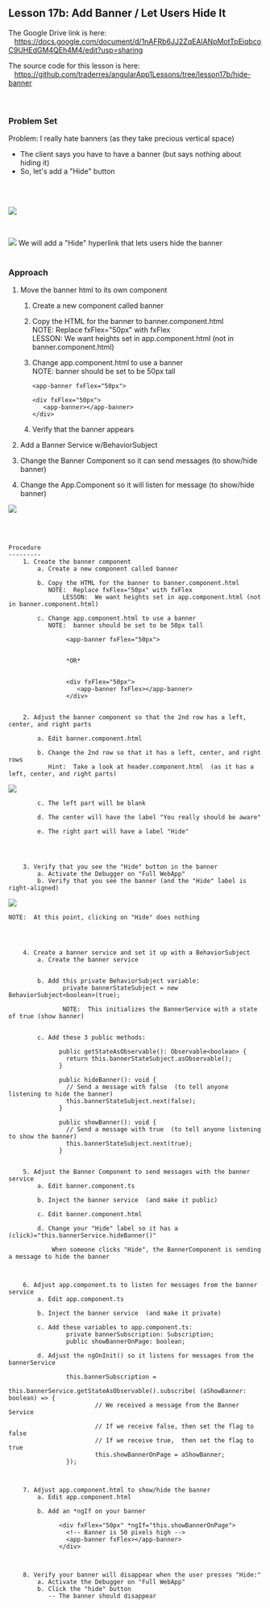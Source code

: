 Lesson 17b:  Add Banner / Let Users Hide It
-------------------------------------------
The Google Drive link is here:<br>
&nbsp;&nbsp;&nbsp;https://docs.google.com/document/d/1nAFRb6JJ2ZqEAlANpMotTpEiqbcoC9UHEdGM4QEh4M4/edit?usp=sharing
      

The source code for this lesson is here:<br>
&nbsp;&nbsp;&nbsp;https://github.com/traderres/angularApp1Lessons/tree/lesson17b/hide-banner
<br>
<br>
<br>

<h3> Problem Set </h3>
Problem:  I really hate banners (as they take precious vertical space)<br>

- The client says you have to have a banner (but says nothing about hiding it)
- So, let's add a "Hide" button

<br>
<br>

![](https://github.com/traderres/webClass/raw/angularAppLessons/learnAngular/lessons/lesson17b_image1.png)

<br>

![](https://lh4.googleusercontent.com/K5Nf-SC7IG5dfoazLPjk_ef_eO1yBwKUObTSRfumtLBHYAIQqMPj-OFYruxnXH9Ye5yiK1r3hH3Vrr3U2Ech0l7PqVq0JShyDf1z2TPP_XEmLBeUWtHk4mT_lT4maC6i8emwsHbF)
We will add a "Hide" hyperlink that lets users hide the banner
<br>
<br>

<h3>Approach</h3>

1. Move the banner html to its own component

   1. Create a new component called banner  

   1. Copy the HTML for the banner to banner.component.html  
      NOTE: Replace fxFlex="50px" with fxFlex  
      LESSON: We want heights set in app.component.html (not in banner.component.html)  

   1. Change app.component.html to use a banner  
      NOTE: banner should be set to be 50px tall  
      ```
      <app-banner fxFlex="50px">
      
      <div fxFlex="50px">
         <app-banner></app-banner>
      </div>
      ```

   1. Verify that the banner appears  

1. Add a Banner Service w/BehaviorSubject  

1. Change the Banner Component so it can send messages (to show/hide banner)  

1. Change the App.Component so it will listen for message (to show/hide banner)

![](https://github.com/traderres/webClass/raw/angularAppLessons/learnAngular/lessons/lesson17b_image2.png)

<br>
<br>

```
Procedure
---------
    1. Create the banner component
        a. Create a new component called banner
	
        b. Copy the HTML for the banner to banner.component.html
           NOTE:  Replace fxFlex="50px" with fxFlex 
               LESSON:  We want heights set in app.component.html (not in banner.component.html)
             
        c. Change app.component.html to use a banner
           NOTE:  banner should be set to be 50px tall

                <app-banner fxFlex="50px">
                
                
                *OR*
                
                
                <div fxFlex="50px">
                   <app-banner fxFlex></app-banner>
                </div>


    2. Adjust the banner component so that the 2nd row has a left, center, and right parts
 
        a. Edit banner.component.html

        b. Change the 2nd row so that it has a left, center, and right rows
           Hint:  Take a look at header.component.html  (as it has a left, center, and right parts)
```
![](https://github.com/traderres/webClass/raw/angularAppLessons/learnAngular/lessons/lesson17b_image3.png)
```
        c. The left part will be blank

        d. The center will have the label "You really should be aware"

        e. The right part will have a label "Hide"




    3. Verify that you see the "Hide" button in the banner
        a. Activate the Debugger on "Full WebApp"
        b. Verify that you see the banner (and the "Hide" label is right-aligned)
```
![](https://lh4.googleusercontent.com/K5Nf-SC7IG5dfoazLPjk_ef_eO1yBwKUObTSRfumtLBHYAIQqMPj-OFYruxnXH9Ye5yiK1r3hH3Vrr3U2Ech0l7PqVq0JShyDf1z2TPP_XEmLBeUWtHk4mT_lT4maC6i8emwsHbF)
```
NOTE:  At this point, clicking on "Hide" does nothing




    4. Create a banner service and set it up with a BehaviorSubject
        a. Create the banner service


        b. Add this private BehaviorSubject variable:
               private bannerStateSubject = new BehaviorSubject<boolean>(true);   
            
               NOTE:  This initializes the BannerService with a state of true (show banner)


        c. Add these 3 public methods:
            
              public getStateAsObservable(): Observable<boolean> {
                return this.bannerStateSubject.asObservable();
              }
            
              public hideBanner(): void {
                // Send a message with false  (to tell anyone listening to hide the banner)
                this.bannerStateSubject.next(false);
              }
            
              public showBanner(): void {
                // Send a message with true  (to tell anyone listening to show the banner)
                this.bannerStateSubject.next(true);
              }


    5. Adjust the Banner Component to send messages with the banner service
        a. Edit banner.component.ts

        b. Inject the banner service  (and make it public)

        c. Edit banner.component.html

        d. Change your "Hide" label so it has a (click)="this.bannerService.hideBanner()"

            When someone clicks "Hide", the BannerComponent is sending a message to hide the banner



    6. Adjust app.component.ts to listen for messages from the banner service
        a. Edit app.component.ts

        b. Inject the banner service  (and make it private)

        c. Add these variables to app.component.ts:
                private bannerSubscription: Subscription;
                public showBannerOnPage: boolean;

        d. Adjust the ngOnInit() so it listens for messages from the bannerService

                this.bannerSubscription =
                    this.bannerService.getStateAsObservable().subscribe( (aShowBanner: boolean) => {
                        // We received a message from the Banner Service
            
                        // If we receive false, then set the flag to false
                        // If we receive true,  then set the flag to true
                        this.showBannerOnPage = aShowBanner;
                });



    7. Adjust app.component.html to show/hide the banner
        a. Edit app.component.html

        b. Add an *ngIf on your banner
            
              <div fxFlex="50px" *ngIf="this.showBannerOnPage">
                <!-- Banner is 50 pixels high -->
                <app-banner fxFlex></app-banner>
              </div> 



    8. Verify your banner will disappear when the user presses "Hide:"
        a. Activate the Debugger on "Full WebApp"
        b. Click the "hide" button
           -- The banner should disappear


```
